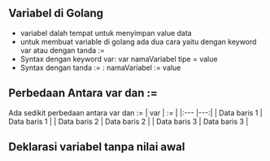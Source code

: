 ## Variabel di Golang

- variabel dalah tempat untuk menyimpan value data
- untuk membuat variable di golang ada dua cara yaitu dengan keyword var atau dengan tanda :=
- Syntax dengan keyword var: var namaVariabel tipe = value
- Syntax dengan tanda := : namaVariabel := value

## Perbedaan Antara var dan :=

Ada sedikit perbedaan antara var dan :=
| var | := |
|:--- |---:|
| Data baris 1 | Data baris 1 |
| Data baris 2 | Data baris 2 |
| Data baris 3 | Data baris 3 |

## Deklarasi variabel tanpa nilai awal
